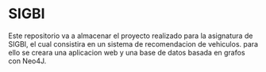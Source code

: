 # SIGBI

Este repositorio va a almacenar el proyecto realizado para la asignatura de SIGBI, el cual consistira en un sistema de recomendacion de vehiculos. para ello se creara una aplicacion web y una base de datos basada en grafos con Neo4J.
